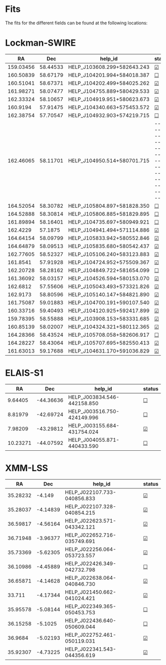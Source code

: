 
Fits
====


The fits for the different fields can be found at the following locations:
# Lockman-SWIRE
  
| RA        | Dec      | help_id                     | status                                             |
| --------- | -------- | --------------------------- | -------------------------------------------------- |
| 159.03456 | 58.44533 | HELP_J103608.299+582643.243 | [&#9745;](./output/Lockman-SWIRE/fit_1.md)         |
| 160.50839 | 58.67179 | HELP_J104201.994+584018.387 | [&#9744;](./output/Lockman-SWIRE/fit_2.md)         |
| 160.51041 | 58.67371 | HELP_J104202.499+584025.262 | [&#9745;](./output/Lockman-SWIRE/fit_3.md)         |
| 161.98271 | 58.07477 | HELP_J104755.889+580429.533 | [&#9745;](./output/Lockman-SWIRE/fit_4.md)         |
| 162.33324 | 58.10657 | HELP_J104919.951+580623.673 | [&#9745;](./output/Lockman-SWIRE/fit_5.md)         |
| 160.9194  | 57.91475 | HELP_J104340.663+575453.572 | [&#9745;](./output/Lockman-SWIRE/fit_6.md)         |
| 162.38754 | 57.70547 | HELP_J104932.903+574219.715 | [&#9744;](./output/Lockman-SWIRE/fit_7.md)         |
| 162.46065 | 58.11701 | HELP_J104950.514+580701.715 | -------------------------------------------------- |
| 164.52054 | 58.30782 | HELP_J105804.897+581828.350 | [&#9744;](./output/Lockman-SWIRE/fit_9.md)         |
| 164.52888 | 58.30814 | HELP_J105806.885+581829.895 | [&#9744;](./output/Lockman-SWIRE/fit_10.md)        |
| 161.89894 | 58.16401 | HELP_J104735.697+580949.921 | [&#9744;](./output/Lockman-SWIRE/fit_11.md)        |
| 162.4229  | 57.1875  | HELP_J104941.494+571114.886 | [&#9745;](./output/Lockman-SWIRE/fit_12.md)        |
| 164.64154 | 58.09799 | HELP_J105833.942+580552.846 | [&#9745;](./output/Lockman-SWIRE/fit_13.md)        |
| 164.64879 | 58.09513 | HELP_J105835.680+580542.437 | [&#9745;](./output/Lockman-SWIRE/fit_14.md)        |
| 162.77605 | 58.52327 | HELP_J105106.240+583123.883 | [&#9745;](./output/Lockman-SWIRE/fit_15.md)        |
| 161.8541  | 57.91928 | HELP_J104724.952+575509.367 | [&#9745;](./output/Lockman-SWIRE/fit_16.md)        |
| 162.20728 | 58.28162 | HELP_J104849.722+581654.099 | [&#9744;](./output/Lockman-SWIRE/fit_17.md)        |
| 161.36092 | 58.03157 | HELP_J104526.594+580153.070 | [&#9745;](./output/Lockman-SWIRE/fit_18.md)        |
| 162.6812  | 57.55606 | HELP_J105043.493+573321.826 | [&#9745;](./output/Lockman-SWIRE/fit_19.md)        |
| 162.9173  | 58.80596 | HELP_J105140.147+584821.890 | [&#9745;](./output/Lockman-SWIRE/fit_20.md)        |
| 161.75087 | 59.01883 | HELP_J104700.191+590107.540 | [&#9745;](./output/Lockman-SWIRE/fit_21.md)        |
| 160.33716 | 59.40493 | HELP_J104120.925+592417.899 | [&#9745;](./output/Lockman-SWIRE/fit_22.md)        |
| 159.78395 | 58.55888 | HELP_J103908.153+583331.685 | [&#9745;](./output/Lockman-SWIRE/fit_23.md)        |
| 160.85139 | 58.02007 | HELP_J104324.321+580112.365 | [&#9745;](./output/Lockman-SWIRE/fit_24.md)        |
| 164.28366 | 58.43524 | HELP_J105708.058+582606.917 | [&#9744;](./output/Lockman-SWIRE/fit_25.md)        |
| 164.28227 | 58.43064 | HELP_J105707.695+582550.413 | [&#9745;](./output/Lockman-SWIRE/fit_26.md)        |
| 161.63013 | 59.17688 | HELP_J104631.170+591036.829 | [&#9745;](./output/Lockman-SWIRE/fit_27.md)        |
  

# ELAIS-S1
  
| RA       | Dec       | help_id                     | status                                |
| -------- | --------- | --------------------------- | ------------------------------------- |
| 9.64405  | -44.36636 | HELP_J003834.546-442158.850 | [&#9744;](./output/ELAIS-S1/fit_1.md) |
| 8.81979  | -42.69724 | HELP_J003516.750-424149.996 | [&#9744;](./output/ELAIS-S1/fit_2.md) |
| 7.98209  | -43.29812 | HELP_J003155.684-431754.024 | [&#9745;](./output/ELAIS-S1/fit_3.md) |
| 10.23271 | -44.07592 | HELP_J004055.871-440433.590 | [&#9744;](./output/ELAIS-S1/fit_4.md) |
  

# XMM-LSS
  
| RA       | Dec      | help_id                     | status                                |
| -------- | -------- | --------------------------- | ------------------------------------- |
| 35.28232 | -4.149   | HELP_J022107.733-040856.833 | [&#9745;](./output/XMM-LSS/fit_1.md)  |
| 35.28037 | -4.14839 | HELP_J022107.328-040854.215 | [&#9745;](./output/XMM-LSS/fit_2.md)  |
| 36.59817 | -4.56164 | HELP_J022623.571-043342.121 | [&#9745;](./output/XMM-LSS/fit_3.md)  |
| 36.71948 | -3.96377 | HELP_J022652.716-035749.691 | [&#9745;](./output/XMM-LSS/fit_4.md)  |
| 35.73369 | -5.62305 | HELP_J022256.064-053723.557 | [&#9745;](./output/XMM-LSS/fit_5.md)  |
| 36.10986 | -4.45889 | HELP_J022426.349-042732.798 | [&#9744;](./output/XMM-LSS/fit_6.md)  |
| 36.65871 | -4.14628 | HELP_J022638.064-040846.730 | [&#9745;](./output/XMM-LSS/fit_7.md)  |
| 33.711   | -4.17344 | HELP_J021450.662-041024.421 | [&#9745;](./output/XMM-LSS/fit_8.md)  |
| 35.95578 | -5.08144 | HELP_J022349.365-050453.753 | [&#9744;](./output/XMM-LSS/fit_9.md)  |
| 36.15258 | -5.1025  | HELP_J022436.640-050609.044 | [&#9744;](./output/XMM-LSS/fit_10.md) |
| 36.9684  | -5.02193 | HELP_J022752.461-050119.031 | [&#9745;](./output/XMM-LSS/fit_11.md) |
| 35.92307 | -4.73225 | HELP_J022341.543-044356.619 | [&#9745;](./output/XMM-LSS/fit_12.md) |
  
